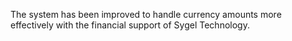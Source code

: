 The system has been improved to handle currency amounts more effectively
with the financial support of Sygel Technology.
